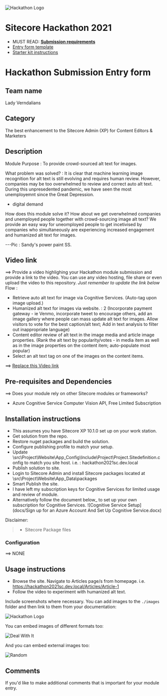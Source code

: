 ![Hackathon Logo](docs/images/hackathon.png?raw=true "Hackathon Logo")
# Sitecore Hackathon 2021

- MUST READ: **[Submission requirements](SUBMISSION_REQUIREMENTS.md)**
- [Entry form template](ENTRYFORM.md)
- [Starter kit instructions](STARTERKIT_INSTRUCTIONS.md)
  

# Hackathon Submission Entry form

## Team name
Lady Verndalians

## Category
The best enhancement to the Sitecore Admin (XP) for Content Editors & Marketers

## Description
Module Purpose : To provide crowd-sourced alt text for images.

What problem was solved? : It is clear that machine learning image recognition for alt text is still evolving and requires human review. However, companies may be too overwhelmed to review and correct auto alt text.
During this unpresedented pandemic, we have seen the most unemployemnt since the Great Depression.
- digital demand

How does this module solve it?
How about we get overwhelmed companies and unemployed people together with crowd-sourcing image alt text?
We provide an easy way for uneomployed people to get incetivised by companies who simultaneously are experiencing increased engagement and humanized alt text for images.

---Pic : Sandy's power paint SS.

## Video link
⟹ Provide a video highlighing your Hackathon module submission and provide a link to the video. You can use any video hosting, file share or even upload the video to this repository. _Just remember to update the link below_
Flow :
- Retrieve auto alt text for image via Cognitive Services. (Auto-tag upon image upload.)
- Humanized alt text for images via website. : 2 (Incorporate payment gateway - ie Venmo, incorporate tweet to encourage others, add an image gallery where people can mass update alt text for images. Allow visitors to vote for the best caption/alt text; Add in text analysis to filter out inappropriate language)
- Content editor review of alt text in the image media and article image properties. (Rank the alt text by popularity/votes - in media item as well as in the image properties on the content item; auto-populate most popular)
- Select an alt text tag on one of the images on the content items.

⟹ [Replace this Video link](#video-link)


## Pre-requisites and Dependencies

⟹ Does your module rely on other Sitecore modules or frameworks?

- Azure Cognitive Service Computer Vision API, Free Limited Subscription


## Installation instructions

- This assumes you have Sitecore XP 10.1.0 set up on your work station.
- Get solution from the repo.
- Restore nuget packages and build the solution.
- Configure publishing profile to match your setup.
- Update \src\Project\Website\App_Config\Include\Project\Project.Sitedefinition.config to match you site host. i.e. : hackathon2021sc.dev.local
- Publish solution to site.
- Login to Sitecore Admin and install Sitecore packages located at \src\Project\Website\App_Data\packages
- Smart Publish the site.
- I have left my subscription keys for Cognitive Services for limited usage and review of module.
- Alternatively follow the document below_ to set up your own subscription for Cognitive Services.
![Cognitive Service Setup](docs/Sign up for an Azure Account And Set Up Cognitive Service.docx)


Disclaimer: 

> - Sitecore Package files
  


### Configuration
⟹ NONE


## Usage instructions
- Browse the site. Navigate to Articles page/s from homepage. i.e. https://hackathon2021sc.dev.local/Articles/Article-1
- Follow the video to experiment with humanized alt text.


Include screenshots where necessary. You can add images to the `./images` folder and then link to them from your documentation:

![Hackathon Logo](docs/images/hackathon.png?raw=true "Hackathon Logo")

You can embed images of different formats too:

![Deal With It](docs/images/deal-with-it.gif?raw=true "Deal With It")

And you can embed external images too:

![Random](https://thiscatdoesnotexist.com/)

## Comments
If you'd like to make additional comments that is important for your module entry.

